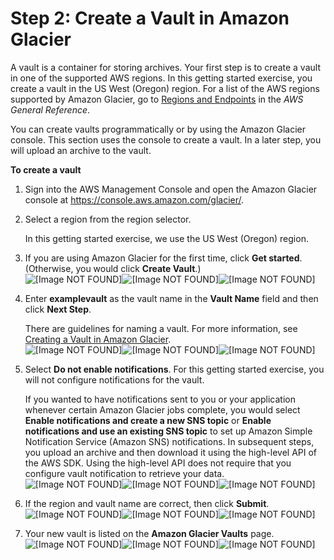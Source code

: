 # Step 2: Create a Vault in Amazon Glacier<a name="getting-started-create-vault"></a>

A vault is a container for storing archives\. Your first step is to create a vault in one of the supported AWS regions\. In this getting started exercise, you create a vault in the US West \(Oregon\) region\. For a list of the AWS regions supported by Amazon Glacier, go to [Regions and Endpoints](http://docs.aws.amazon.com/general/latest/gr/rande.html#glacier_region) in the *AWS General Reference*\.

You can create vaults programmatically or by using the Amazon Glacier console\. This section uses the console to create a vault\. In a later step, you will upload an archive to the vault\.

**To create a vault**

1. Sign into the AWS Management Console and open the Amazon Glacier console at [https://console\.aws\.amazon\.com/glacier/](https://console.aws.amazon.com/glacier/)\.

1. Select a region from the region selector\.

   In this getting started exercise, we use the US West \(Oregon\) region\.

1. If you are using Amazon Glacier for the first time, click **Get started**\. \(Otherwise, you would click **Create Vault**\.\)  
![\[Image NOT FOUND\]](http://docs.aws.amazon.com/amazonglacier/latest/dev/images/glacier-first-run.png)![\[Image NOT FOUND\]](http://docs.aws.amazon.com/amazonglacier/latest/dev/)![\[Image NOT FOUND\]](http://docs.aws.amazon.com/amazonglacier/latest/dev/)

1. Enter **examplevault** as the vault name in the **Vault Name** field and then click **Next Step**\.

   There are guidelines for naming a vault\. For more information, see [Creating a Vault in Amazon Glacier](creating-vaults.md)\.   
![\[Image NOT FOUND\]](http://docs.aws.amazon.com/amazonglacier/latest/dev/images/glacier-create-vault.png)![\[Image NOT FOUND\]](http://docs.aws.amazon.com/amazonglacier/latest/dev/)![\[Image NOT FOUND\]](http://docs.aws.amazon.com/amazonglacier/latest/dev/)

1. Select **Do not enable notifications**\. For this getting started exercise, you will not configure notifications for the vault\.

   If you wanted to have notifications sent to you or your application whenever certain Amazon Glacier jobs complete, you would select **Enable notifications and create a new SNS topic** or **Enable notifications and use an existing SNS topic** to set up Amazon Simple Notification Service \(Amazon SNS\) notifications\. In subsequent steps, you upload an archive and then download it using the high\-level API of the AWS SDK\. Using the high\-level API does not require that you configure vault notification to retrieve your data\.  
![\[Image NOT FOUND\]](http://docs.aws.amazon.com/amazonglacier/latest/dev/images/glacier-create-vault-set-notifications.png)![\[Image NOT FOUND\]](http://docs.aws.amazon.com/amazonglacier/latest/dev/)![\[Image NOT FOUND\]](http://docs.aws.amazon.com/amazonglacier/latest/dev/)

1. If the region and vault name are correct, then click **Submit**\.   
![\[Image NOT FOUND\]](http://docs.aws.amazon.com/amazonglacier/latest/dev/images/glacier-create-vault-review.png)![\[Image NOT FOUND\]](http://docs.aws.amazon.com/amazonglacier/latest/dev/)![\[Image NOT FOUND\]](http://docs.aws.amazon.com/amazonglacier/latest/dev/)

1. Your new vault is listed on the **Amazon Glacier Vaults** page\.  
![\[Image NOT FOUND\]](http://docs.aws.amazon.com/amazonglacier/latest/dev/images/glacier-create-vault-list.png)![\[Image NOT FOUND\]](http://docs.aws.amazon.com/amazonglacier/latest/dev/)![\[Image NOT FOUND\]](http://docs.aws.amazon.com/amazonglacier/latest/dev/)